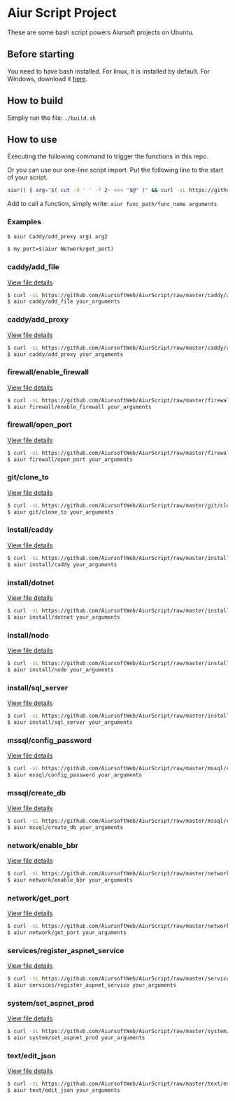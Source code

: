 
# Aiur Script Project

These are some bash script powers Aiursoft projects on Ubuntu.

## Before starting

You need to have bash installed. For linux, it is installed by default. For Windows, download it [here](https://git-scm.com).

## How to build

Simpliy run the file: `./build.sh`

## How to use

Executing the following command to trigger the functions in this repo.

Or you can use our one-line script import. Put the following line to the start of your script.

```bash
aiur() { arg="$( cut -d ' ' -f 2- <<< "$@" )" && curl -sL https://github.com/AiursoftWeb/AiurScript/raw/master/$1.sh | sudo bash -s $arg; }
```

Add to call a function, simply write: `aiur func_path/func_name arguments`.

### Examples

```bash
$ aiur Caddy/add_proxy arg1 arg2
```

```bash
$ my_port=$(aiur Network/get_port)
```
### caddy/add_file

[View file details](./caddy/add_file.sh)

```bash
$ curl -sL https://github.com/AiursoftWeb/AiurScript/raw/master/caddy/add_file.sh | sudo bash -s your_arguments
$ aiur caddy/add_file your_arguments
```

### caddy/add_proxy

[View file details](./caddy/add_proxy.sh)

```bash
$ curl -sL https://github.com/AiursoftWeb/AiurScript/raw/master/caddy/add_proxy.sh | sudo bash -s your_arguments
$ aiur caddy/add_proxy your_arguments
```

### firewall/enable_firewall

[View file details](./firewall/enable_firewall.sh)

```bash
$ curl -sL https://github.com/AiursoftWeb/AiurScript/raw/master/firewall/enable_firewall.sh | sudo bash -s your_arguments
$ aiur firewall/enable_firewall your_arguments
```

### firewall/open_port

[View file details](./firewall/open_port.sh)

```bash
$ curl -sL https://github.com/AiursoftWeb/AiurScript/raw/master/firewall/open_port.sh | sudo bash -s your_arguments
$ aiur firewall/open_port your_arguments
```

### git/clone_to

[View file details](./git/clone_to.sh)

```bash
$ curl -sL https://github.com/AiursoftWeb/AiurScript/raw/master/git/clone_to.sh | sudo bash -s your_arguments
$ aiur git/clone_to your_arguments
```

### install/caddy

[View file details](./install/caddy.sh)

```bash
$ curl -sL https://github.com/AiursoftWeb/AiurScript/raw/master/install/caddy.sh | sudo bash -s your_arguments
$ aiur install/caddy your_arguments
```

### install/dotnet

[View file details](./install/dotnet.sh)

```bash
$ curl -sL https://github.com/AiursoftWeb/AiurScript/raw/master/install/dotnet.sh | sudo bash -s your_arguments
$ aiur install/dotnet your_arguments
```

### install/node

[View file details](./install/node.sh)

```bash
$ curl -sL https://github.com/AiursoftWeb/AiurScript/raw/master/install/node.sh | sudo bash -s your_arguments
$ aiur install/node your_arguments
```

### install/sql_server

[View file details](./install/sql_server.sh)

```bash
$ curl -sL https://github.com/AiursoftWeb/AiurScript/raw/master/install/sql_server.sh | sudo bash -s your_arguments
$ aiur install/sql_server your_arguments
```

### mssql/config_password

[View file details](./mssql/config_password.sh)

```bash
$ curl -sL https://github.com/AiursoftWeb/AiurScript/raw/master/mssql/config_password.sh | sudo bash -s your_arguments
$ aiur mssql/config_password your_arguments
```

### mssql/create_db

[View file details](./mssql/create_db.sh)

```bash
$ curl -sL https://github.com/AiursoftWeb/AiurScript/raw/master/mssql/create_db.sh | sudo bash -s your_arguments
$ aiur mssql/create_db your_arguments
```

### network/enable_bbr

[View file details](./network/enable_bbr.sh)

```bash
$ curl -sL https://github.com/AiursoftWeb/AiurScript/raw/master/network/enable_bbr.sh | sudo bash -s your_arguments
$ aiur network/enable_bbr your_arguments
```

### network/get_port

[View file details](./network/get_port.sh)

```bash
$ curl -sL https://github.com/AiursoftWeb/AiurScript/raw/master/network/get_port.sh | sudo bash -s your_arguments
$ aiur network/get_port your_arguments
```

### services/register_aspnet_service

[View file details](./services/register_aspnet_service.sh)

```bash
$ curl -sL https://github.com/AiursoftWeb/AiurScript/raw/master/services/register_aspnet_service.sh | sudo bash -s your_arguments
$ aiur services/register_aspnet_service your_arguments
```

### system/set_aspnet_prod

[View file details](./system/set_aspnet_prod.sh)

```bash
$ curl -sL https://github.com/AiursoftWeb/AiurScript/raw/master/system/set_aspnet_prod.sh | sudo bash -s your_arguments
$ aiur system/set_aspnet_prod your_arguments
```

### text/edit_json

[View file details](./text/edit_json.sh)

```bash
$ curl -sL https://github.com/AiursoftWeb/AiurScript/raw/master/text/edit_json.sh | sudo bash -s your_arguments
$ aiur text/edit_json your_arguments
```

